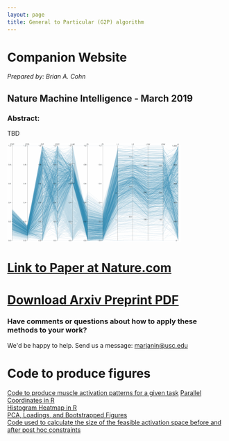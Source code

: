 ```yaml
---
layout: page
title: General to Particular (G2P) algorithm
---
```

# Companion Website
*Prepared by: Brian A. Cohn*

## Nature Machine Intelligence - March 2019
### **Abstract:**
TBD

<img src="../../img/projects/cohn2017.gif">

# [Link to Paper at Nature.com](valerolab.org/)
# [Download Arxiv Preprint PDF](valerolab.org/)

### Have comments or questions about how to apply these methods to your work?
We'd be happy to help. Send us a message: marjanin@usc.edu

# Code to produce figures  
[Code to produce muscle activation patterns for a given task](https://github.com/briancohn/space)
[Parallel Coordinates in R](https://github.com/briancohn/fig5_parcoord)  
[Histogram Heatmap in R](https://github.com/briancohn/space/blob/master/src/R/hist_heatmap.r)  
[PCA, Loadings, and Bootstrapped Figures](https://github.com/briancohn/space/tree/master/pca_figure_code)  
[Code used to calculate the size of the feasible activation space before and after post hoc constraints](https://github.com/briancohn/constraint_statistics/blob/master/main.Rmd)  
